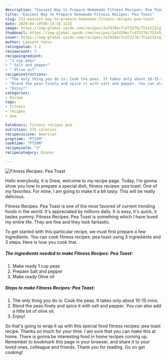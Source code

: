```yaml
---
description: "Easiest Way to Prepare Homemade Fitness Recipes: Pea Toast"
title: "Easiest Way to Prepare Homemade Fitness Recipes: Pea Toast"
slug: 312-easiest-way-to-prepare-homemade-fitness-recipes-pea-toast
date: 2020-04-19T08:18:55.133Z
image: https://img-global.cpcdn.com/recipes/2a7d39ecfcd73276/751x532cq70/fitness-recipes-pea-toast-recipe-main-photo.jpg
thumbnail: https://img-global.cpcdn.com/recipes/2a7d39ecfcd73276/751x532cq70/fitness-recipes-pea-toast-recipe-main-photo.jpg
cover: https://img-global.cpcdn.com/recipes/2a7d39ecfcd73276/751x532cq70/fitness-recipes-pea-toast-recipe-main-photo.jpg
author: Leonard Yates
ratingvalue: 3.2
reviewcount: 3
recipeingredient:
- "1 cup peas"
- " Salt and pepper"
- " Olive oil"
recipeinstructions:
- "The only thing you do is: Cook the peas. It takes only about 10-15 mins."
- "Blend the peas finely and spice it with salt and pepper. You can also add a little bit of olive oil."
- "Enjoy!"
categories:
- Recipe
tags:
- fitness
- recipes
- pea

katakunci: fitness recipes pea 
nutrition: 276 calories
recipecuisine: American
preptime: "PT15M"
cooktime: "PT59M"
recipeyield: "3"
recipecategory: Dinner

---
```



![Fitness Recipes: Pea Toast](https://img-global.cpcdn.com/recipes/2a7d39ecfcd73276/751x532cq70/fitness-recipes-pea-toast-recipe-main-photo.jpg)

Hello everybody, it is Drew, welcome to my recipe page. Today, I'm gonna show you how to prepare a special dish, fitness recipes: pea toast. One of my favorites. For mine, I am going to make it a bit tasty. This will be really delicious.

Fitness Recipes: Pea Toast is one of the most favored of current trending foods in the world. It's appreciated by millions daily. It is easy, it's quick, it tastes yummy. Fitness Recipes: Pea Toast is something which I have loved my entire life. They are fine and they look fantastic.




To get started with this particular recipe, we must first prepare a few ingredients. You can cook fitness recipes: pea toast using 3 ingredients and 3 steps. Here is how you cook that.

<!--inarticleads1-->

##### The ingredients needed to make Fitness Recipes: Pea Toast:

1. Make ready 1 cup peas
1. Prepare  Salt and pepper
1. Make ready  Olive oil




<!--inarticleads2-->

##### Steps to make Fitness Recipes: Pea Toast:

1. The only thing you do is: Cook the peas. It takes only about 10-15 mins.
1. Blend the peas finely and spice it with salt and pepper. You can also add a little bit of olive oil.
1. Enjoy!




So that's going to wrap it up with this special food fitness recipes: pea toast recipe. Thanks so much for your time. I am sure that you can make this at home. There is gonna be interesting food in home recipes coming up. Remember to bookmark this page in your browser, and share it to your loved ones, colleague and friends. Thank you for reading. Go on get cooking!
